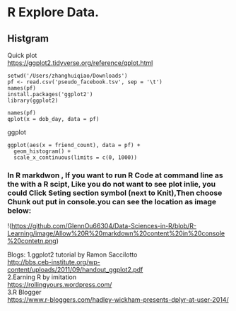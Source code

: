 # R Explore Data.
## Histgram
Quick plot
<br>https://ggplot2.tidyverse.org/reference/qplot.html
```
setwd('/Users/zhanghuiqiao/Downloads')
pf <- read.csv('pseudo_facebook.tsv', sep = '\t')
names(pf)
install.packages('ggplot2')
library(ggplot2)

names(pf)
qplot(x = dob_day, data = pf)

```
ggplot
```
ggplot(aes(x = friend_count), data = pf) +
  geom_histogram() +
  scale_x_continuous(limits = c(0, 1000))
```

### In R markdwon , If you want to run R Code at command line as the with a R scipt, Like you do not want to see plot inlie, you could Click Seting section symbol (next to Knit),Then choose Chunk out put in console.you can see the location as image below:
!(https://github.com/GlennOu66304/Data-Sciences-in-R/blob/R-Learning/image/Allow%20R%20markdown%20content%20in%20console%20contetn.png)


Blogs:
1.ggplot2 tutorial by Ramon Saccilotto
<br>http://bbs.ceb-institute.org/wp-content/uploads/2011/09/handout_ggplot2.pdf
<br>2.Earning R by imitation
<br>https://rollingyours.wordpress.com/
<br>3.R Blogger
<br>https://www.r-bloggers.com/hadley-wickham-presents-dplyr-at-user-2014/
